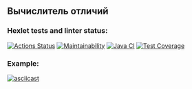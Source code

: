 ## Вычислитель отличий
### Hexlet tests and linter status:
[![Actions Status](https://github.com/Sentenzos/java-project-71/actions/workflows/hexlet-check.yml/badge.svg)](https://github.com/Sentenzos/java-project-71/actions)
[![Maintainability](https://api.codeclimate.com/v1/badges/cfd54389af6a4f313bad/maintainability)](https://codeclimate.com/github/Sentenzos/java-project-71/maintainability)
[![Java CI](https://github.com/Sentenzos/java-project-71/actions/workflows/main.yml/badge.svg)](https://github.com/Sentenzos/java-project-71/actions/workflows/main.yml)
[![Test Coverage](https://api.codeclimate.com/v1/badges/cfd54389af6a4f313bad/test_coverage)](https://codeclimate.com/github/Sentenzos/java-project-71/test_coverage)

<h3>Example:</h3>

[![asciicast](https://asciinema.org/a/U6EmJz2eK2KFrvSkxScqvGJju.svg)](https://asciinema.org/a/U6EmJz2eK2KFrvSkxScqvGJju)
